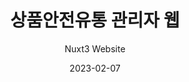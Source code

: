 ---
title: 상품안전유통 관리자 웹
subtitle: Nuxt3 Website
layout: default
modal-id: 3
date: 2023-02-07
img: product.png
img2: 
thumbnail: product.png
alt: image-alt
update: 2023/02/07
technology: Nuxt3, Axios
code: 
demo: 나연테크
link1: http://www.nayuntech.com/
link2: 
description: 관리자 로그인(Rest API, Session) / 전자문서 조회 및 송신(Rest API) / 전자문서 및 사용자 통계

---